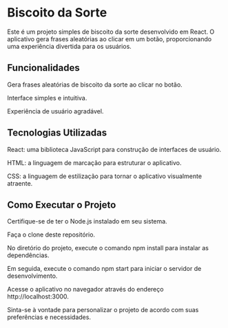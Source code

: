 # Biscoito da Sorte

Este é um projeto simples de biscoito da sorte desenvolvido em React. O aplicativo gera frases aleatórias ao clicar em um botão, proporcionando uma experiência divertida para os usuários.

## Funcionalidades
Gera frases aleatórias de biscoito da sorte ao clicar no botão.

Interface simples e intuitiva.

Experiência de usuário agradável.

## Tecnologias Utilizadas
React: uma biblioteca JavaScript para construção de interfaces de usuário.

HTML: a linguagem de marcação para estruturar o aplicativo.

CSS: a linguagem de estilização para tornar o aplicativo visualmente atraente.

## Como Executar o Projeto
Certifique-se de ter o Node.js instalado em seu sistema.

Faça o clone deste repositório.

No diretório do projeto, execute o comando npm install para instalar as dependências.

Em seguida, execute o comando npm start para iniciar o servidor de desenvolvimento.

Acesse o aplicativo no navegador através do endereço http://localhost:3000.

Sinta-se à vontade para personalizar o projeto de acordo com suas preferências e necessidades.
